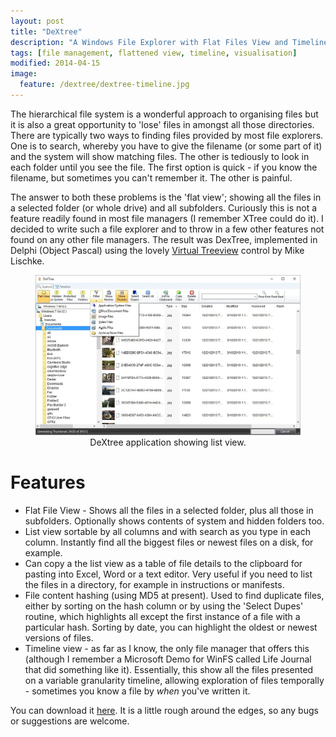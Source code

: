 ```yaml
---
layout: post
title: "DeXtree"
description: "A Windows File Explorer with Flat Files View and Timeline"
tags: [file management, flattened view, timeline, visualisation]
modified: 2014-04-15
image:
  feature: /dextree/dextree-timeline.jpg
---
```


The hierarchical file system is a wonderful approach to organising files but it is also a great opportunity to 'lose' files in amongst all those directories. There are typically two ways to finding files provided by most file explorers. One is to search, whereby you have to give the filename (or some part of it) and the system will show matching files. The other is tediously to look in each folder until you see the file. The first option is quick - if you know the filename, but sometimes you can't remember it. The other is painful. 

The answer to both these problems is the 'flat view'; showing all the files in a selected folder (or whole drive) and all subfolders. Curiously this is not a feature readily found in most file managers (I remember XTree could do it). I decided to write such a file explorer and to throw in a few other features not found on any other file managers. The result was DexTree, implemented in Delphi (Object Pascal) using the lovely <a href="http://www.soft-gems.net/index.php/controls/virtual-treeview">Virtual Treeview</a> control by Mike Lischke. 

<figure>
	<img src="/images/dextree/dextree-list.jpg" alt=""/>
	<figcaption><center>DeXtree application showing list view.</center></figcaption>
</figure>


# Features

* Flat File View - Shows all the files in a selected folder, plus all those in subfolders. Optionally shows contents of system and hidden folders too.
* List view sortable by all columns and with search as you type in each column. Instantly find all the biggest files or newest files on a disk, for example.
* Can copy a the list view as a table of file details to the clipboard for pasting into Excel, Word or a text editor. Very useful if you need to list the files in a directory, for example in instructions or manifests.
* File content hashing (using MD5 at present). Used to find duplicate files, either by sorting on the hash column or by using the 'Select Dupes' routine, which highlights all except the first instance of a file with a particular hash. Sorting by date, you can highlight the oldest or newest versions of files.
* Timeline view - as far as I know, the only file manager that offers this (although I remember a Microsoft Demo for WinFS called Life Journal that did something like it). Essentially, this show all the files presented on a variable granularity timeline, allowing exploration of files temporally - sometimes you know a file by *when* you've written it.

You can download it <a href="/dextree/DeXTree.zip">here</a>. It is a little rough around the edges, so any bugs or suggestions are welcome.